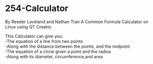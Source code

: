 # 254-Calculator
By Reeder Loveland and Nathan Tran
A Common Formula Calculator on Linux using QT Creator. 

This Calculator can give you:<br>
 -The equation of a line from two points<br>
 -Along with the distance between the points, and the midpoint<br>
 -The equation of a circle given a point and the radius<br>
 -Along with its diameter, circumference,and area<br>
